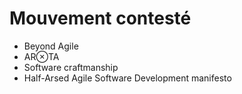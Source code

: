 # Mouvement contesté

* Beyond Agile
* AR⊗TA
* Software craftmanship
* Half-Arsed Agile Software Development manifesto
